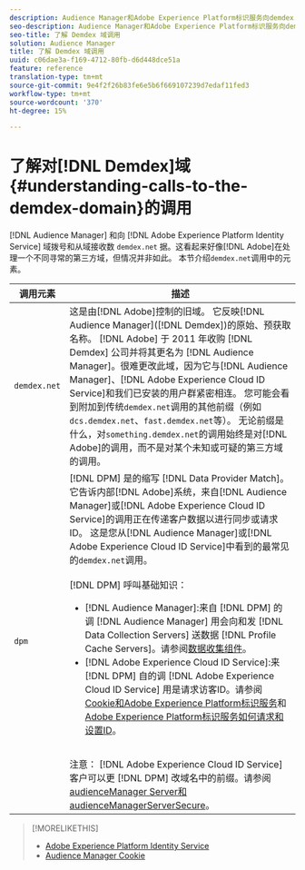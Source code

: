 ```yaml
---
description: Audience Manager和Adobe Experience Platform标识服务向demdex.net域拨号并从中接收数据。 这看起来似乎是Adobe在处理一个不同寻常的第三方领域，但事实并非如此。 本节介绍demdex.net调用中的元素。
seo-description: Audience Manager和Adobe Experience Platform标识服务向demdex.net域拨号并从中接收数据。 这看起来似乎是Adobe在处理一个不同寻常的第三方领域，但事实并非如此。 本节介绍demdex.net调用中的元素。
seo-title: 了解 Demdex 域调用
solution: Audience Manager
title: 了解 Demdex 域调用
uuid: c06dae3a-f169-4712-80fb-d6d448dce51a
feature: reference
translation-type: tm+mt
source-git-commit: 9e4f2f26b83fe6e5b6f669107239d7edaf11fed3
workflow-type: tm+mt
source-wordcount: '370'
ht-degree: 15%

---
```



# 了解对[!DNL Demdex]域{#understanding-calls-to-the-demdex-domain}的调用

[!DNL Audience Manager] 和向 [!DNL Adobe Experience Platform Identity Service] 域拨号和从域接收数 `demdex.net` 据。这看起来好像[!DNL Adobe]在处理一个不同寻常的第三方域，但情况并非如此。 本节介绍`demdex.net`调用中的元素。

| 调用元素 | 描述 |
|---|---|
| `demdex.net` | 这是由[!DNL Adobe]控制的旧域。 它反映[!DNL Audience Manager]([!DNL Demdex])的原始、预获取名称。 [!DNL Adobe] 于 2011 年收购 [!DNL Demdex] 公司并将其更名为 [!DNL Audience Manager]。很难更改此域，因为它与[!DNL Audience Manager]、[!DNL Adobe Experience Cloud ID Service]和我们已安装的用户群紧密相连。 您可能会看到附加到传统`demdex.net`调用的其他前缀（例如`dcs.demdex.net`、`fast.demdex.net`等）。 无论前缀是什么，对`something.demdex.net`的调用始终是对[!DNL Adobe]的调用，而不是对某个未知或可疑的第三方域的调用。 |
| `dpm` | [!DNL DPM] 是的缩写 [!DNL Data Provider Match]。它告诉内部[!DNL Adobe]系统，来自[!DNL Audience Manager]或[!DNL Adobe Experience Cloud ID Service]的调用正在传递客户数据以进行同步或请求ID。 这是您从[!DNL Audience Manager]或[!DNL Adobe Experience Cloud ID Service]中看到的最常见的`demdex.net`调用。 <br><br>[!DNL DPM] 呼叫基础知识： <ul><li>[!DNL Audience Manager]:来自 [!DNL DPM] 的调 [!DNL Audience Manager] 用会向和发 [!DNL Data Collection Servers] 送数据 [!DNL Profile Cache Servers]。请参阅[数据收集组件](../reference/system-components/components-data-collection.md)。</li><li>[!DNL Adobe Experience Cloud ID Service]:来 [!DNL DPM] 自的调 [!DNL Adobe Experience Cloud ID Service] 用是请求访客ID。请参阅[Cookie和Adobe Experience Platform标识服务](https://docs.adobe.com/content/help/zh-Hans/id-service/using/intro/cookies.html)和[Adobe Experience Platform标识服务如何请求和设置ID](https://docs.adobe.com/content/help/en/id-service/using/intro/id-request.html)。</li></ul><br>注意： [!DNL Adobe Experience Cloud ID Service] 客户可以更 [!DNL DPM] 改域名中的前缀。请参阅[audienceManager Server和audienceManagerServerSecure](https://docs.adobe.com/content/help/en/id-service/using/id-service-api/configurations/subdomain-config.html)。 |

>[!MORELIKETHIS]
>
>* [Adobe Experience Platform Identity Service](https://docs.adobe.com/content/help/zh-Hans/id-service/using/home.html)
>* [Audience Manager Cookie](https://docs.adobe.com/content/help/zh-Hans/core-services/interface/ec-cookies/cookies-am.html)

